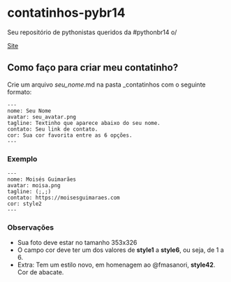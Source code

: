 # contatinhos-pybr14

Seu repositório de pythonistas queridos da #pythonbr14 o/

[Site](https://contatinhos.github.io/pythonbr14/)

## Como faço para criar meu contatinho?

Crie um arquivo *seu_nome*.md na pasta _contatinhos com o seguinte formato:

    ---
    nome: Seu Nome
    avatar: seu_avatar.png
    tagline: Textinho que aparece abaixo do seu nome.
    contato: Seu link de contato.
    cor: Sua cor favorita entre as 6 opções.
    ---

### Exemplo

    ---
    nome: Moisés Guimarães
    avatar: moisa.png
    tagline: (;,;)
    contato: https://moisesguimaraes.com
    cor: style2
    ---

### Observações
 - Sua foto deve estar no tamanho 353x326
 - O campo cor deve ter um dos valores de **style1** a **style6**, ou seja, de 1 a 6.
 - Extra: Tem um estilo novo, em homenagem ao @fmasanori, **style42**. Cor de abacate.
